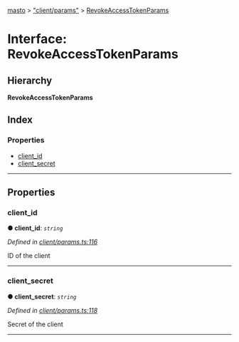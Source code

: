[masto](../README.md) > ["client/params"](../modules/_client_params_.md) > [RevokeAccessTokenParams](../interfaces/_client_params_.revokeaccesstokenparams.md)

# Interface: RevokeAccessTokenParams

## Hierarchy

**RevokeAccessTokenParams**

## Index

### Properties

* [client_id](_client_params_.revokeaccesstokenparams.md#client_id)
* [client_secret](_client_params_.revokeaccesstokenparams.md#client_secret)

---

## Properties

<a id="client_id"></a>

###  client_id

**● client_id**: *`string`*

*Defined in [client/params.ts:116](https://github.com/neet/masto.js/blob/886ec98/src/client/params.ts#L116)*

ID of the client

___
<a id="client_secret"></a>

###  client_secret

**● client_secret**: *`string`*

*Defined in [client/params.ts:118](https://github.com/neet/masto.js/blob/886ec98/src/client/params.ts#L118)*

Secret of the client

___

